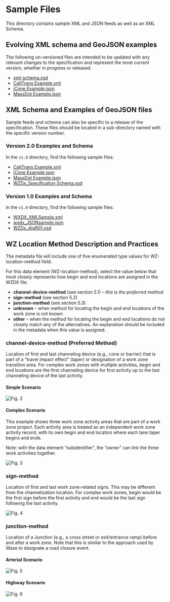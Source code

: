# Sample Files
This directory contains sample XML and JSON feeds as well as an XML Schema. 

## Evolving XML schema and GeoJSON examples 
The following un-versioned files are intended to be updated with any relevant changes to the specification and represent the most current version, whether in progress or released.
* [xml-schema.xsd](/sample-files/xml-schema.xsd)
* [CaltTrans Example.xml](/create-feed/examples/caltrans.geojson)
* [iCone Example.json](/create-feed/examples/icone.geojson)
* [MassDot Example.json](/create-feed/examples/massdot.geojson)

## XML Schema and Examples of GeoJSON files
Sample feeds and schema can also be specific to a release of the specification. These files should be located in a sub-directory named with the specific version number.

### Version 2.0 Examples and Schema
In the `v1.0` directory, find the following sample files:
* [CaltTrans Example.xml](/create-feed/examples/caltrans.geojson)
* [iCone Example.json](/create-feed/examples/icone.geojson)
* [MassDot Example.json](/create-feed/examples/massdot.geojson)
* [WZDx_Specification Schema.xsd](/sample-files/xml-schema.xsd)

### Version 1.0 Examples and Schema
In the `v1.0` directory, find the following sample files:
* [WXDX_XMLSample.xml](/sample-files/v1.0/WZDX_XMLSample.xml)
* [wxdx_JSONsample.json](/sample-files/v1.0/wxdx_JSONsample.json)
* [WZDx_draft01.xsd](/sample-files/v1.0/WZDx_final01.xsd)

## WZ Location Method Description and Practices 
The metadata file will include one of five enumerated type values for WZ-location-method field.  

For this data element (WZ-location-method), select the value below that most closely represents how begin and end locations are assigned in the WZDX file.

* **channel-device-method** (see section 5.1) – *this is the preferred method*
* **sign-method** (see section 5.2)
* **junction-method** (see section 5.3)
* **unknown** – when method for locating the begin and end locations of the work zone is not known
* **other** – when the method for locating the begin and end locations do not closely match any of the alternatives. An explanation should be included in the metadata when this value is assigned.

### channel-device-method (Preferred Method)
Location of first and last channeling device (e.g., cone or barrier) that is part of a “travel impact effect” (taper) or designation of a work zone transition area. For complex work zones with multiple activities, begin and end locations are the first channeling device for first activity up to the last channeling device of the last activity.

#### Simple Scenario
![Fig. 2](https://github.com/acosta-dani-bah/ITS-JPO-wzdx/blob/master/images/Figure%202.png)
 
#### Complex Scenario
This example shows three work zone activity areas that are part of a work zone project. Each activity area is treated as an independent work zone activity record, with its own begin and end location where each lane taper begins and ends. 

Note: with the data element “subidentifier”, the “owner” can link the three work activities together.

![Fig. 3](https://github.com/acosta-dani-bah/ITS-JPO-wzdx/blob/master/images/Figure%203.png)

### sign-method
Location of first and last work zone-related signs. This may be different from the channelization location. For complex work zones, begin would be the first sign before the first activity and end would be the last sign following the last activity.

![Fig. 4](https://github.com/acosta-dani-bah/ITS-JPO-wzdx/blob/master/images/Figure%204.png)

### junction-method
Location of a Junction (e.g., a cross street or exit/entrance ramp) before and after a work zone. Note that this is similar to the approach used by Waze to designate a road closure event.

#### Arterial Scenario
![Fig. 5](https://github.com/acosta-dani-bah/ITS-JPO-wzdx/blob/master/images/Figure%205.png)

#### Highway Scenario
![Fig. 6](https://github.com/acosta-dani-bah/ITS-JPO-wzdx/blob/master/images/Figure%206.png)
